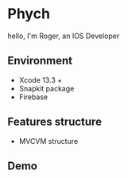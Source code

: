 # Phych
hello, I'm Roger, an IOS Developer

## Environment
* Xcode 13.3 +
* Snapkit package
* Firebase

## Features structure
* MVCVM structure


## Demo


